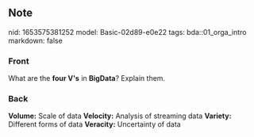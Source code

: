 ## Note
nid: 1653575381252
model: Basic-02d89-e0e22
tags: bda::01_orga_intro
markdown: false

### Front
What are the <b>four V's</b> in <b>BigData</b>? Explain them.

### Back
<b>Volume:</b> Scale of data <b>Velocity:</b> Analysis of streaming
data <b>Variety:</b> Different forms of data <b>Veracity:</b>
Uncertainty of data
